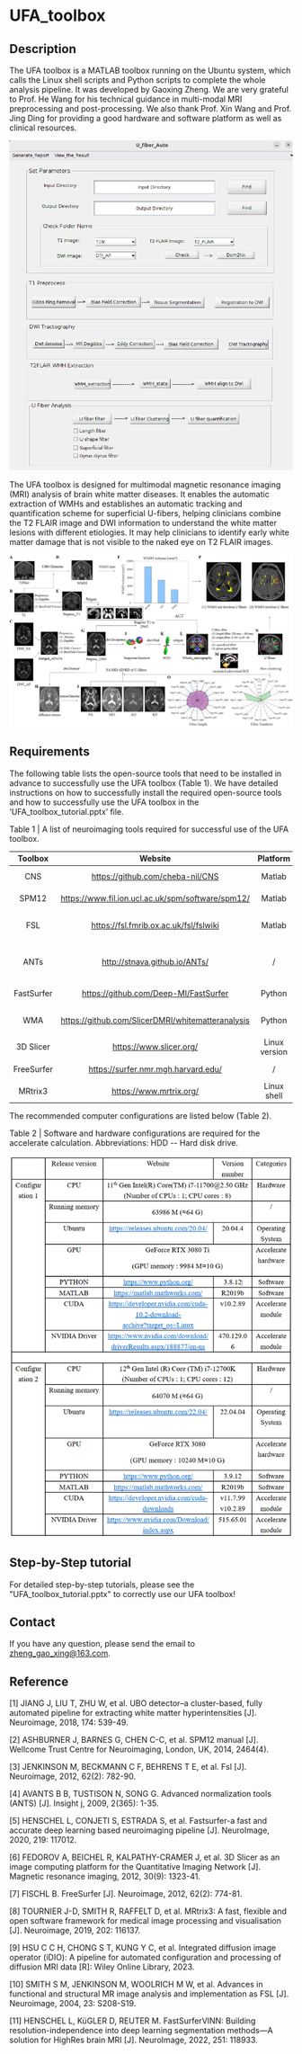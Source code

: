 # UFA_toolbox

## Description

The UFA toolbox is a MATLAB toolbox running on the Ubuntu system, which calls the Linux shell scripts and Python scripts to complete the whole analysis pipeline. It was developed by Gaoxing Zheng. We are very grateful to Prof. He Wang for his technical guidance in multi-modal MRI preprocessing and post-processing. We also thank Prof. Xin Wang and Prof. Jing Ding for providing a good hardware and software platform as well as clinical resources. 

![](UFA_Figure1.png)

The UFA toolbox is designed for multimodal magnetic resonance imaging (MRI) analysis of brain white matter diseases. It enables the automatic extraction of WMHs and establishes an automatic tracking and quantification scheme for superficial U-fibers, helping clinicians combine the T2 FLAIR image and DWI information to understand the white matter lesions with different etiologies. It may help clinicians to identify early white matter damage that is not visible to the naked eye on T2 FLAIR images.

![](UFA_Figure2.png)

## Requirements

The following table lists the open-source tools that need to be installed in advance to successfully use the UFA toolbox (Table 1). We have detailed instructions on how to successfully install the required open-source tools and how to successfully use the UFA toolbox in the ‘UFA_toolbox_tutorial.pptx’ file.

Table 1 | A list of neuroimaging tools required for successful use of the UFA toolbox.

|  Toolbox   |                      Website                      |   Platform    |                    Usage                    |
| :--------: | :-----------------------------------------------: | :-----------: | :-----------------------------------------: |
|    CNS     |         https://github.com/cheba-nil/CNS          |    Matlab     |               WMH extraction                |
|   SPM12    | https://www.fil.ion.ucl.ac.uk/spm/software/spm12/ |    Matlab     |           Required by CNS toolbox           |
|    FSL     |      https://fsl.fmrib.ox.ac.uk/fsl/fslwiki       |    Matlab     |     Registration module in FSL ‘flirt’      |
|    ANTs    |           http://stnava.github.io/ANTs/           |       /       | N4 bias field correction in ANTs are needed |
| FastSurfer |       https://github.com/Deep-MI/FastSurfer       |    Python     |          T1 cortical segmentation           |
|    WMA     | https://github.com/SlicerDMRI/whitematteranalysis |    Python     |        White matter fiber clustering        |
| 3D Slicer  |              https://www.slicer.org/              | Linux version |            Required by WMA tool             |
| FreeSurfer |        https://surfer.nmr.mgh.harvard.edu/        |       /       |          T1 cortical segmentation           |
|  MRtrix3   |              https://www.mrtrix.org/              |  Linux shell  |              dMRI tractography              |

The recommended computer configurations are listed below (Table 2).

Table 2 | Software and hardware configurations are required for the accelerate calculation.
Abbreviations: HDD -- Hard disk drive.  

![](Table_2.png)

## Step-by-Step tutorial

For detailed step-by-step tutorials, please see the "UFA_toolbox_tutorial.pptx" to correctly use our UFA toolbox!

## Contact

If you have any question, please send the email to zheng_gao_xing@163.com.

## Reference

[1]	JIANG J, LIU T, ZHU W, et al. UBO detector–a cluster-based, fully automated pipeline for extracting white matter hyperintensities [J]. Neuroimage, 2018, 174: 539-49.

[2]	ASHBURNER J, BARNES G, CHEN C-C, et al. SPM12 manual [J]. Wellcome Trust Centre for Neuroimaging, London, UK, 2014, 2464(4).

[3]	JENKINSON M, BECKMANN C F, BEHRENS T E, et al. Fsl [J]. Neuroimage, 2012, 62(2): 782-90.

[4]	AVANTS B B, TUSTISON N, SONG G. Advanced normalization tools (ANTS) [J]. Insight j, 2009, 2(365): 1-35.

[5]	HENSCHEL L, CONJETI S, ESTRADA S, et al. Fastsurfer-a fast and accurate deep learning based neuroimaging pipeline [J]. NeuroImage, 2020, 219: 117012.

[6]	FEDOROV A, BEICHEL R, KALPATHY-CRAMER J, et al. 3D Slicer as an image computing platform for the Quantitative Imaging Network [J]. Magnetic resonance imaging, 2012, 30(9): 1323-41.

[7]	FISCHL B. FreeSurfer [J]. Neuroimage, 2012, 62(2): 774-81.

[8]	TOURNIER J-D, SMITH R, RAFFELT D, et al. MRtrix3: A fast, flexible and open software framework for medical image processing and visualisation [J]. Neuroimage, 2019, 202: 116137.

[9]	HSU C C H, CHONG S T, KUNG Y C, et al. Integrated diffusion image operator (iDIO): A pipeline for automated configuration and processing of diffusion MRI data [R]: Wiley Online Library, 2023.

[10]	SMITH S M, JENKINSON M, WOOLRICH M W, et al. Advances in functional and structural MR image analysis and implementation as FSL [J]. Neuroimage, 2004, 23: S208-S19.

[11]	HENSCHEL L, KüGLER D, REUTER M. FastSurferVINN: Building resolution-independence into deep learning segmentation methods—A solution for HighRes brain MRI [J]. NeuroImage, 2022, 251: 118933.

